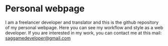 # Personal webpage

I am a freelancer developer and translator and this is the github repository of my personal webpage.
Here you can see my workflow and style as a web developer. If you are interested in my work, you can
contact me at this mail: saggamedeveloper@gmail.com
